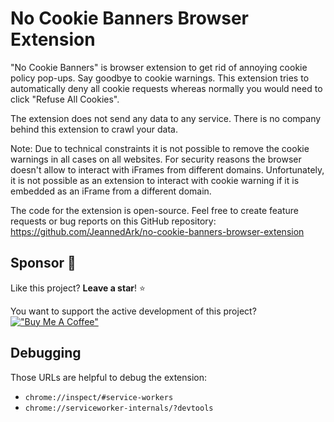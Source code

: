 # No Cookie Banners Browser Extension

"No Cookie Banners" is browser extension to get rid of annoying cookie policy pop-ups.
Say goodbye to cookie warnings.
This extension tries to automatically deny all cookie requests whereas normally you would need to click "Refuse All Cookies".

The extension does not send any data to any service.
There is no company behind this extension to crawl your data.

Note: Due to technical constraints it is not possible to remove the cookie warnings in all cases on all websites.
For security reasons the browser doesn't allow to interact with iFrames from different domains.
Unfortunately, it is not possible as an extension to interact with cookie warning if it is embedded as an iFrame from a different domain.

The code for the extension is open-source.
Feel free to create feature requests or bug reports on this GitHub repository: https://github.com/JeannedArk/no-cookie-banners-browser-extension


## Sponsor 🙏

Like this project? **Leave a star**! ⭐

You want to support the active development of this project? [!["Buy Me A Coffee"](https://www.buymeacoffee.com/assets/img/custom_images/orange_img.png)](https://www.buymeacoffee.com/jeannedark)


## Debugging

Those URLs are helpful to debug the extension:
- `chrome://inspect/#service-workers`
- `chrome://serviceworker-internals/?devtools`